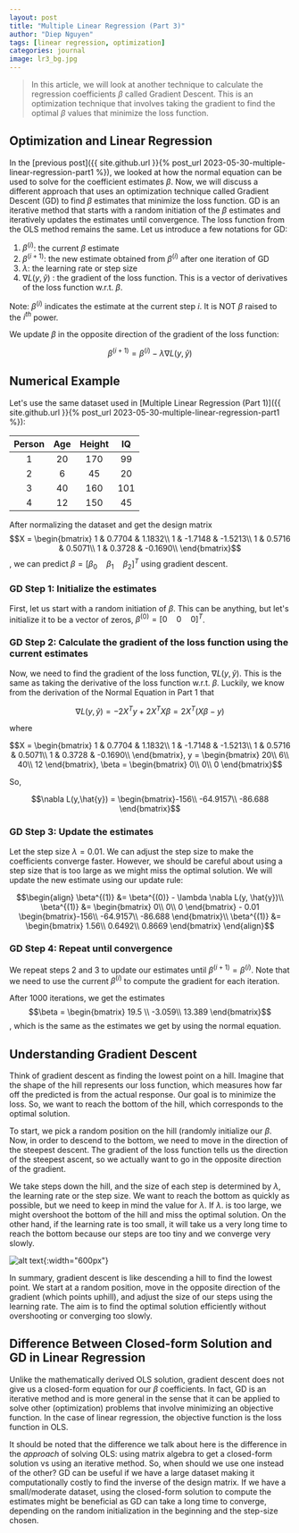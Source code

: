 ```yaml
---
layout: post
title: "Multiple Linear Regression (Part 3)"
author: "Diep Nguyen"
tags: [linear regression, optimization]
categories: journal
image: lr3_bg.jpg
---
```

> In this article, we will look at another technique to calculate the regression coefficients $\beta$ called Gradient Descent. This is an optimization technique that involves taking the gradient to find the optimal $\beta$ values that minimize the loss function. 

 
## Optimization and Linear Regression
In the [previous post]({{ site.github.url }}{% post_url 2023-05-30-multiple-linear-regression-part1 %}), we looked at how the normal equation can be used to solve for the coefficient estimates $\beta$. Now, we will discuss a different approach that uses an optimization technique called Gradient Descent (GD) to find $\beta$ estimates that minimize the loss function. GD is an iterative method that starts with a random initiation of the $\beta$ estimates and iteratively updates the estimates until convergence. The loss function from the OLS method remains the same. Let us introduce a few notations for GD:

1. $\beta^{(i)}$: the current $\beta$ estimate
2. $\beta^{(i+1)}$: the new estimate obtained from $\beta^{(i)}$ after one iteration of GD
3. $\lambda$: the learning rate or step size
4. $\nabla L(y,\hat{y})$ : the gradient of the loss function. This is a vector of derivatives of the loss function w.r.t. $\beta$.

 Note: $\beta^{(i)}$ indicates the estimate at the current step $i$. It is NOT $\beta$ raised to the $i^{th}$ power.
 
 We update $\beta$ in the opposite direction of the gradient of the loss function:
 
  $$\beta^{(i+1)} = \beta^{(i)} - \lambda \nabla L(y, \hat{y}) $$
 
## Numerical Example  
Let's use the same dataset used in [Multiple Linear Regression (Part 1)]({{ site.github.url }}{% post_url 2023-05-30-multiple-linear-regression-part1 %}):

Person | Age  | Height | IQ
:-----:|:----:|:------:|:-------:
1      | 20   | 170    | 99
2      | 6    | 45     | 20
3      | 40   | 160    | 101
4      | 12   | 150    | 45

After normalizing the dataset and get the design matrix $$X = \begin{bmatrix}
  1 & 0.7704 & 1.1832\\
  1 & -1.7148 & -1.5213\\
  1 & 0.5716 & 0.5071\\
  1 & 0.3728 & -0.1690\\
  \end{bmatrix}$$, we can predict $\beta = [ \beta_0  \quad \beta_1 \quad \beta_2]^T$ using gradient descent. 

### GD Step 1: Initialize the estimates
First, let us start with a random initiation of $\beta$. This can be anything, but let's initialize it to be a vector of zeros, $\beta^{(0)} = [ 0 \quad 0 \quad 0]^T$.

### GD Step 2: Calculate the gradient of the loss function using the current estimates
Now, we need to find the gradient of the loss function, $\nabla L(y,\hat{y})$. This is the same as taking the derivative of the loss function w.r.t. $\beta$. Luckily, we know from the derivation of the Normal Equation in Part 1 that 

$$\nabla L(y,\hat{y}) = - 2X^T y + 2X^TX \beta= 2X^T(X \beta -y)$$

where

$$X = \begin{bmatrix}
  1 & 0.7704 & 1.1832\\
  1 & -1.7148 & -1.5213\\
  1 & 0.5716 & 0.5071\\
  1 & 0.3728 & -0.1690\\
  \end{bmatrix}, y = \begin{bmatrix}
  20\\
  6\\
  40\\
  12
  \end{bmatrix}, \beta = \begin{bmatrix}
  0\\
  0\\
  0
  \end{bmatrix}$$
 
So, 

$$\nabla L(y,\hat{y}) = \begin{bmatrix}-156\\
-64.9157\\
-86.688
\end{bmatrix}$$

### GD Step 3: Update the estimates
Let the step size $\lambda = 0.01$. We can adjust the step size to make the coefficients converge faster. However, we should be careful about using a step size that is too large as we might miss the optimal solution. We will update the new estimate using our update rule:

$$\begin{align} 
\beta^{(1)} &= \beta^{(0)} - \lambda \nabla L(y, \hat{y})\\
\beta^{(1)} &= \begin{bmatrix}
  0\\
  0\\
  0
  \end{bmatrix} - 0.01  \begin{bmatrix}-156\\
-64.9157\\
-86.688
\end{bmatrix}\\
\beta^{(1)} &= \begin{bmatrix} 1.56\\
0.6492\\
0.8669
\end{bmatrix} 
\end{align}$$
 
### GD Step 4: Repeat until convergence
We repeat steps 2 and 3 to update our estimates until $\beta^{(i+1)} = \beta^{(i)}$. Note that we need to use the current $\beta^{(i)}$ to compute the gradient for each iteration. 

After 1000 iterations, we get the estimates 
$$\beta = \begin{bmatrix} 19.5 \\
-3.059\\
13.389
\end{bmatrix}$$, which is the same as the estimates we get by using the normal equation.

## Understanding Gradient Descent

Think of gradient descent as finding the lowest point on a hill. Imagine that the shape of the hill represents our loss function, which measures how far off the predicted is from the actual response. Our goal is to minimize the loss. So, we want to reach the bottom of the hill, which corresponds to the optimal solution.

To start, we pick a random position on the hill (randomly initialize our $\beta$. Now, in order to descend to the bottom, we need to move in the direction of the steepest descent. The gradient of the loss function tells us the direction of the steepest ascent, so we actually want to go in the opposite direction of the gradient.

We take steps down the hill, and the size of each step is determined by $\lambda$, the learning rate or the step size. We want to reach the bottom as quickly as possible, but we need to keep in mind the value for $\lambda$. If $\lambda$. is too large, we might overshoot the bottom of the hill and miss the optimal solution. On the other hand, if the learning rate is too small, it will take us a very long time to reach the bottom because our steps are too tiny and we converge very slowly.

![alt text](https://github.com/dnnguyen99/dnnguyen99.github.io/blob/gh-pages/assets/img/gd.jpg?raw=true){:width="600px"}


In summary, gradient descent is like descending a hill to find the lowest point. We start at a random position, move in the opposite direction of the gradient (which points uphill), and adjust the size of our steps using the learning rate. The aim is to find the optimal solution efficiently without overshooting or converging too slowly.

## Difference Between Closed-form Solution and GD in Linear Regression
Unlike the mathematically derived OLS solution, gradient descent does not give us a closed-form equation for our $\beta$ coefficients. In fact, GD is an iterative method and is more general in the sense that it can be applied to solve other (optimization) problems that involve minimizing an objective function. In the case of linear regression, the objective function is the loss function in OLS. 

It should be noted that the difference we talk about here is the difference in the *approach* of solving OLS: using matrix algebra to get a closed-form solution vs using an iterative method. So, when should we use one instead of the other? GD can be useful if we have a large dataset making it computationally costly to find the inverse of the design matrix. If we have a small/moderate dataset, using the closed-form solution to compute the estimates might be beneficial as GD can take a long time to converge, depending on the random initialization in the beginning and the step-size chosen.

